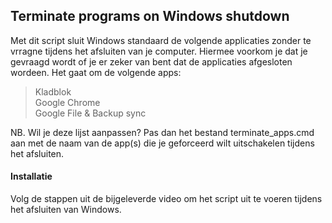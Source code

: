 ## Terminate programs on Windows shutdown
Met dit script sluit Windows standaard de volgende applicaties zonder te vrragne tijdens het afsluiten van je computer. Hiermee voorkom je dat je gevraagd wordt of je er zeker van bent dat de applicaties afgesloten wordeen. Het gaat om de volgende apps:
> Kladblok <br/>
> Google Chrome <br/>
> Google File & Backup sync

NB. Wil je deze lijst aanpassen? Pas dan het bestand terminate_apps.cmd aan met de naam van de app(s) die je geforceerd wilt uitschakelen tijdens het afsluiten. 

<h4>Installatie</h4>
Volg de stappen uit de bijgeleverde video om het script uit te voeren tijdens het afsluiten van Windows.

